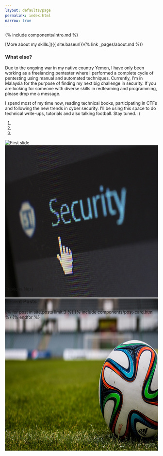```yaml
---
layout: defaults/page
permalink: index.html
narrow: true
---
```


{% include components/intro.md %}

[More about my skills.]({{ site.baseurl}}{% link _pages/about.md %})

### What else?

Due to the ongoing war in my native country Yemen, I have only been working as a freelancing pentester where I performed a complete cycle of pentesting using manual and automated techniques. Currently, I'm in Malaysia for the purpose of finding my next big challenge in security. If you are looking for someone with diverse skills in redteaming and programming, please drop me a message.

I spend most of my time now, reading technical books, participating in CTFs and following the new trends in cyber security.
I'll be using this space to do technical write-ups, tutorials and also talking football. Stay tuned. :)

<p>
<div id="carouselExampleIndicators" class="carousel slide" data-ride="carousel">
  <ol class="carousel-indicators">
    <li data-target="#carouselExampleIndicators" data-slide-to="0" class="active"></li>
    <li data-target="#carouselExampleIndicators" data-slide-to="1"></li>
    <li data-target="#carouselExampleIndicators" data-slide-to="2"></li>
  </ol>
  <div class="carousel-inner" role="listbox" style=" width:100%; max-height: 480px !important;">
    <div class="carousel-item active">
      <img class="d-block img-fluid" src="theme/img/ny.jpg" alt="First slide" height="500">
    </div>
    <div class="carousel-item">
      <img class="d-block img-fluid" src="theme/img/sec.jpg" alt="Second slide" height="500">
    </div>
    <div class="carousel-item">
      <img class="d-block img-fluid" src="theme/img/ball.jpg" alt="Third slide" height="500">
    </div>
  </div>
  <a class="carousel-control-prev" href="#carouselExampleIndicators" role="button" data-slide="prev">
    <span class="carousel-control-prev-icon" aria-hidden="true"></span>
    <span class="sr-only">Previous</span>
  </a>
  <a class="carousel-control-next" href="#carouselExampleIndicators" role="button" data-slide="next">
    <span class="carousel-control-next-icon" aria-hidden="true"></span>
    <span class="sr-only">Next</span>
  </a>
</div>
</p>

### Recent Posts

{% for post in site.posts limit:3 %}
{% include components/post-card.html %}
{% endfor %}


